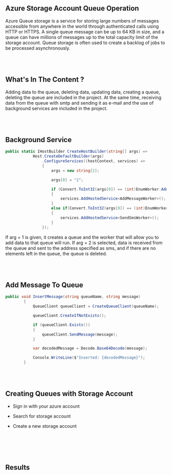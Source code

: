 <img title="" src="images/sunum.png">

## Azure Storage Account Queue Operation

Azure Queue storage is a service for storing large numbers of messages accessible from anywhere in the world through authenticated calls using HTTP or HTTPS. A single queue message can be up to 64 KB in size, and a queue can have millions of messages up to the total capacity limit of the storage account. Queue storage is often used to create a backlog of jobs to be processed asynchronously.

<br><br>

## What's In The Content ?

Adding data to the queue, deleting data, updating data, creating a queue, deleting the queue are included in the project. At the same time, receiving data from the queue with smtp and sending it as e-mail and the use of background services are included in the project.

<br><br>

## Background Service

```c#
public static IHostBuilder CreateHostBuilder(string[] args) =>
            Host.CreateDefaultBuilder(args)
                .ConfigureServices((hostContext, services) =>
                {
                    args = new string[2];

                    args[0] = "2";

                    if (Convert.ToInt32(args[0]) == (int)EnumWorker.AddMessageWorker)
                    {
                        services.AddHostedService<AddMessageWorker>();
                    }
                    else if(Convert.ToInt32(args[0]) == (int)EnumWorker.SendSmsWorker)
                    {
                        services.AddHostedService<SendSmsWorker>();
                    }
                });
```

If arg = 1 is given, it creates a queue and the worker that will allow you to add data to that queue will run. If arg = 2 is selected, data is received from the queue and sent to the address specified as sms, and if there are no elements left in the queue, the queue is deleted.

<br><br>

## Add Message To Queue

```c#
public void InsertMessage(string queueName, string message)
        {
            QueueClient queueClient = CreateQueueClient(queueName);

            queueClient.CreateIfNotExists();

            if (queueClient.Exists())
            {
                queueClient.SendMessage(message);
            }

            var decodedMessage = Decode.Base64Decode(message);

            Console.WriteLine($"Inserted: {decodedMessage}");
        }
```

<br><br>

## Creating Queues with Storage Account

- Sign in with your azure account
  
- Search for storage account
  
- Create a new storage account
  

<img title="" src="images/createStorageAccount.PNG"> 
<img title="" src="images/queueOverview.PNG"> 
<img title="" src="images/queueResult.PNG">

<br><br>

## Results

<img title="" src="Dimages/sendSms.PNG"> 
<img title="" src="images/emailResult.PNG"> 
<img title="" src="images/addMessageResult.PNG">
